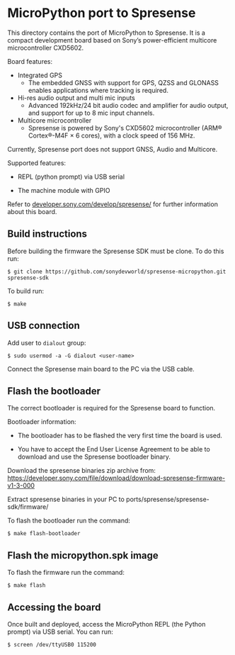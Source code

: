 MicroPython port to Spresense
==============================

This directory contains the port of MicroPython to Spresense. It is a compact
development board based on Sony’s power-efficient multicore microcontroller
CXD5602.

Board features:

* Integrated GPS
  * The embedded GNSS with support for GPS, QZSS and GLONASS enables applications
    where tracking is required.
* Hi-res audio output and multi mic inputs
  * Advanced 192kHz/24 bit audio codec and amplifier for audio output, and
    support for up to 8 mic input channels.
* Multicore microcontroller
  * Spresense is powered by Sony's CXD5602 microcontroller (ARM® Cortex®-M4F × 6
    cores), with a clock speed of 156 MHz.

Currently, Spresense port does not support GNSS, Audio and Multicore.

Supported features:

* REPL (python prompt) via USB serial

* The machine module with GPIO

Refer to [developer.sony.com/develop/spresense/](https://developer.sony.com/develop/spresense/)
for further information about this board.

Build instructions
------------------

Before building the firmware the Spresense SDK must be clone. To do this run:

    $ git clone https://github.com/sonydevworld/spresense-micropython.git spresense-sdk


To build run:

    $ make

USB connection
--------------

Add user to `dialout` group:

    $ sudo usermod -a -G dialout <user-name>

Connect the Spresense main board to the PC via the USB cable.

Flash the bootloader
--------------------

The correct bootloader is required for the Spresense board to function.

Bootloader information:

* The bootloader has to be flashed the very first time the board is used.

* You have to accept the End User License Agreement to be able to download and use the Spresense bootloader binary.

Download the spresense binaries zip archive from: <https://developer.sony.com/file/download/download-spresense-firmware-v1-3-000>

Extract spresense binaries in your PC to ports/spresense/spresense-sdk/firmware/

To flash the bootloader run the command:

    $ make flash-bootloader

Flash the micropython.spk image
-------------------------------

To flash the firmware run the command:

    $ make flash

Accessing the board
-------------------

Once built and deployed, access the MicroPython REPL (the Python prompt) via USB
serial. You can run:

    $ screen /dev/ttyUSB0 115200
